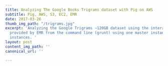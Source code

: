 ```yaml
---
title: Analyzing The Google Books Trigrams dataset with Pig on AWS
subtitle: Pig, AWS, S3, EC2, EMR
date: 2017-03-26
thumb_img_path: "/trigrams.jpg"
excerpt: 'Analyzing the Google Trigrams ~120GB dataset using the interactive PIG shell
  provided by EMR from the command line (grunt) using one master instance and 15 core
  instances. '
layout: post
content_img_path: ''
canonical_url: ''

---
```

